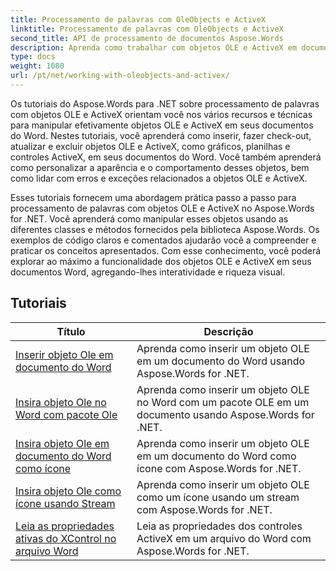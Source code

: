 ```yaml
---
title: Processamento de palavras com OleObjects e ActiveX
linktitle: Processamento de palavras com OleObjects e ActiveX
second_title: API de processamento de documentos Aspose.Words
description: Aprenda como trabalhar com objetos OLE e ActiveX em documentos do Word com Aspose.Words for .NET. Tutoriais detalhados com exemplos de código.
type: docs
weight: 1080
url: /pt/net/working-with-oleobjects-and-activex/
---
```


Os tutoriais do Aspose.Words para .NET sobre processamento de palavras com objetos OLE e ActiveX orientam você nos vários recursos e técnicas para manipular efetivamente objetos OLE e ActiveX em seus documentos do Word. Nestes tutoriais, você aprenderá como inserir, fazer check-out, atualizar e excluir objetos OLE e ActiveX, como gráficos, planilhas e controles ActiveX, em seus documentos do Word. Você também aprenderá como personalizar a aparência e o comportamento desses objetos, bem como lidar com erros e exceções relacionados a objetos OLE e ActiveX.

Esses tutoriais fornecem uma abordagem prática passo a passo para processamento de palavras com objetos OLE e ActiveX no Aspose.Words for .NET. Você aprenderá como manipular esses objetos usando as diferentes classes e métodos fornecidos pela biblioteca Aspose.Words. Os exemplos de código claros e comentados ajudarão você a compreender e praticar os conceitos apresentados. Com esse conhecimento, você poderá explorar ao máximo a funcionalidade dos objetos OLE e ActiveX em seus documentos Word, agregando-lhes interatividade e riqueza visual.

 ## Tutoriais
| Título | Descrição |
| --- | --- |
| [Inserir objeto Ole em documento do Word](./insert-ole-object/) | Aprenda como inserir um objeto OLE em um documento do Word usando Aspose.Words for .NET. |
| [Insira objeto Ole no Word com pacote Ole](./insert-ole-object-with-ole-package/) | Aprenda como inserir um objeto OLE no Word com um pacote OLE em um documento usando Aspose.Words for .NET. |
| [Insira objeto Ole em documento do Word como ícone](./insert-ole-object-as-icon/) | Aprenda como inserir um objeto OLE em um documento do Word como ícone com Aspose.Words for .NET. |
| [Insira objeto Ole como ícone usando Stream](./insert-ole-object-as-icon-using-stream/) | Aprenda como inserir um objeto OLE como um ícone usando um stream com Aspose.Words for .NET. |
| [Leia as propriedades ativas do XControl no arquivo Word](./read-active-xcontrol-properties/) | Leia as propriedades dos controles ActiveX em um arquivo do Word com Aspose.Words for .NET. |